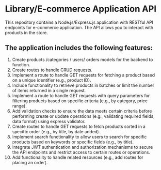 # Library/E-commerce Application API

This repository contains a Node.js/Express.js application with RESTful API endpoints for e-commerce application. The API allows you to interact with products in the store.

## The application includes the following features:

1. Create products /categories / users/ orders models for the backend to function.
2. Create routes to handle CRUD requests.
3. Implement a route to handle GET requests for fetching a  product based on a unique identifier (e.g., product ID).
4. Include functionality to retrieve products in batches or limit the number of items returned in a single request.
5. Implement a route to handle GET requests with query parameters for filtering products based on specific criteria (e.g., by category, price range).
6. Add validation checks to ensure the data meets certain criteria before performing create or update operations (e.g., validating required fields, data format) using express validator.
7. Create routes to handle GET requests to fetch products sorted in a specific order (e.g., by title, by date added).
8. Implement search functionality to allow users to search for specific products based on keywords or specific fields (e.g., by title).
9. Integrate JWT authentication and authorization mechanisms to secure the API endpoints and restrict access to certain routes or operations.
10. Add functionality to handle related resources (e.g., add routes for placing an order).
